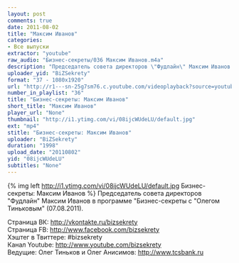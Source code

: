 ```yaml
---
layout: post
comments: true
date: 2011-08-02
title: "Максим Иванов"
categories:
- Все выпуски
extractor: "youtube"
raw_audio: "Бизнес-секреты/036 Максим Иванов.m4a"
description: "Председатель совета директоров \"Фудлайн\" Максим Иванов в программе \"Бизнес-секреты с \"Олегом Тиньковым\" (07.08.2011).\n\nСтраница ВК: http://vkontakte.ru/bizsekrety\nСтраница FB: http://www.facebook.com/bizsekrety\nХэштег в Твиттере: #bizsekrety\nКанал Youtube: http://www.youtube.com/bizsekrety\nВедущие: Олег Тиньков и Олег Анисимов: http://www.tcsbank.ru"
uploader_yid: "BiZSekrety"
format: "37 - 1080x1920"
url: "http://r1---sn-25g7sm76.c.youtube.com/videoplayback?source=youtube&key=yt1&itag=37&sparams=cp%2Cid%2Cip%2Cipbits%2Citag%2Cratebypass%2Csource%2Cupn%2Cexpire&ip=92.255.182.31&ratebypass=yes&ipbits=8&expire=1362528765&sver=3&newshard=yes&upn=Jm8CjoO0jFQ&cp=U0hVR1VNVl9LT0NONV9NR1pIOm94WGx5X3E4UWJ4&id=d3c8a371651d78b5&mt=1362504378&mv=m&ms=au&fexp=916807%2C916623%2C920704%2C912806%2C902000%2C922403%2C922405%2C929901%2C913605%2C925006%2C906938%2C931202%2C908529%2C920201%2C930101%2C930603%2C906834%2C926403%2C913570%2C901451&signature=B9B17B69404B4D3817102CEC6BF68C9EEDE716BB.61D4A5A49F7DAB951904DFA4CF30187185BAE9F2"
number_in_playlist: "36"
title: "Бизнес-секреты: Максим Иванов"
short_title: "Максим Иванов"
player_url: "None"
thumbnail: "http://i1.ytimg.com/vi/08ijcWUdeLU/default.jpg"
ext: "mp4"
stitle: "Бизнес-секреты: Максим Иванов"
uploader: "BiZSekrety"
duration: "1998"
upload_date: "20110802"
yid: "08ijcWUdeLU"
subtitles: "None"
---
```


{% img left http://i1.ytimg.com/vi/08ijcWUdeLU/default.jpg Бизнес-секреты: Максим Иванов %}
Председатель совета директоров "Фудлайн" Максим Иванов в программе "Бизнес-секреты с "Олегом Тиньковым" (07.08.2011).  
  
Страница ВК: http://vkontakte.ru/bizsekrety  
Страница FB: http://www.facebook.com/bizsekrety  
Хэштег в Твиттере: #bizsekrety  
Канал Youtube: http://www.youtube.com/bizsekrety  
Ведущие: Олег Тиньков и Олег Анисимов: http://www.tcsbank.ru